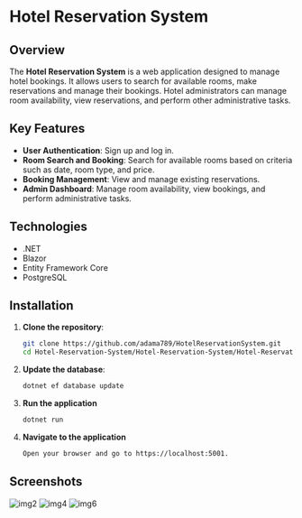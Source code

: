 # Hotel Reservation System

## Overview
The **Hotel Reservation System** is a web application designed to manage hotel bookings. It allows users to search for available rooms, make reservations and manage their bookings. Hotel administrators can manage room availability, view reservations, and perform other administrative tasks.

## Key Features
- **User Authentication**: Sign up and log in.
- **Room Search and Booking**: Search for available rooms based on criteria such as date, room type, and price.
- **Booking Management**: View and manage existing reservations.
- **Admin Dashboard**: Manage room availability, view bookings, and perform administrative tasks.

## Technologies
  - .NET
  - Blazor
  - Entity Framework Core
  - PostgreSQL

## Installation
1. **Clone the repository**:
   ```bash
   git clone https://github.com/adama789/HotelReservationSystem.git
   cd Hotel-Reservation-System/Hotel-Reservation-System/Hotel-Reservation-System
2. **Update the database**:
   ```bash
   dotnet ef database update
3. **Run the application**
   ```bash
   dotnet run
4. **Navigate to the application**
   ```bash
   Open your browser and go to https://localhost:5001.

## Screenshots
![img2](https://github.com/adama789/HotelReserve/assets/116965567/6adf0f89-dca8-4d8f-b274-518f6a66f5f9)
![img4](https://github.com/adama789/HotelReserve/assets/116965567/998751e6-2c3d-44ae-85aa-16dc5e9f4503)
![img6](https://github.com/adama789/HotelReserve/assets/116965567/15c2a47a-012e-48b2-8373-7ce03b0c4fc5)
